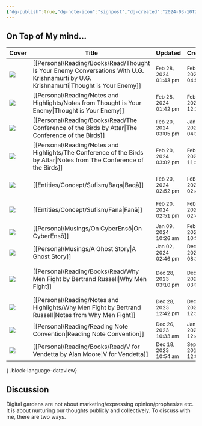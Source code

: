 ```yaml
---
{"dg-publish":true,"dg-note-icon":"signpost","dg-created":"2024-03-10T23:30:00","dg-updated":"2024-03-10T23:50:00","tags":["think","mark"],"dg-path":"路标/合集.md","dg-pinned":"true","garden-index":"true","dg-hide-in-graph":"true","cssclasses":["cards","cards-cols-3","cards-cover","cards-cover-no-border","cards-title-hide-icons"],"hideInGraph":"true","pinned":"true","contentClasses":"cards cards-cols-3 cards-cover cards-cover-no-border cards-title-hide-icons","dgPassFrontmatter":true,"noteIcon":"signpost","dg-metatags":{"description":"Utsob's Digital Garden","og:description":"Utsob's Digital Garden"},"metatags":{"description":"Utsob's Digital Garden","og:description":"Utsob's Digital Garden"},"permalink":"/路标/合集/","created":"2024-03-10T23:30:00","updated":"2024-03-10T23:50:00"}
---
```




## On Top of My mind…

| Cover                                                            | Title                                                                                                                                  | Updated                                                              | Created                                                              | Tags                                                     | Inset                                                                                                                                        |
| ---------------------------------------------------------------- | -------------------------------------------------------------------------------------------------------------------------------------- | -------------------------------------------------------------------- | -------------------------------------------------------------------- | -------------------------------------------------------- | -------------------------------------------------------------------------------------------------------------------------------------------- |
| <img src='https://hermitage.utsob.me/img/2-cover-card.jpg'/>     | [[Personal/Reading/Books/Read/Thought Is Your Enemy Conversations With U.G. Krishnamurti by U.G. Krishnamurti\|Thought is Your Enemy]] | <i icon-name=calendar-clock></i><small>Feb 28, 2024 01:43 pm</small> | <i icon-name=calendar-plus></i><small>Feb 19, 2024 04:53 pm</small>  | #book #Biography #Autobiography #metaphysics #philosophy | <img class=inset-cover src='https://books.google.com/books/publisher/content/images/frontcover/PGHXld75CCAC?fife=w600-h900&source=gbs_api'/> |
| <img src='https://hermitage.utsob.me/img/stone-cover-card.jpg'/> | [[Personal/Reading/Notes and Highlights/Notes from Thought is Your Enemy\|Thought is Your Enemy]]                                      | <i icon-name=calendar-clock></i><small>Feb 28, 2024 01:42 pm</small> | <i icon-name=calendar-plus></i><small>Feb 27, 2024 12:34 pm</small>  | #reading-note                                            | <img class=inset-cover src=''/>                                                                                                              |
| <img src='https://hermitage.utsob.me/img/2-cover-card.jpg'/>     | [[Personal/Reading/Books/Read/The Conference of the Birds by Attar\|The Conference of the Birds]]                                      | <i icon-name=calendar-clock></i><small>Feb 20, 2024 03:05 pm</small> | <i icon-name=calendar-plus></i><small>Jan 29, 2024 04:16 pm</small>  | #book #Poetry                                            | <img class=inset-cover src='https://books.google.com/books/publisher/content/images/frontcover/1kx8DAAAQBAJ?fife=w600-h900&source=gbs_api'/> |
| <img src='https://hermitage.utsob.me/img/stone-cover-card.jpg'/> | [[Personal/Reading/Notes and Highlights/The Conference of the Birds by Attar\|Notes from The Conference of the Birds]]                 | <i icon-name=calendar-clock></i><small>Feb 20, 2024 03:02 pm</small> | <i icon-name=calendar-plus></i><small>Feb 17, 2024 11:29 pm</small>  | #reading-note                                            | <img class=inset-cover src=''/>                                                                                                              |
| <img src='https://hermitage.utsob.me/img/1-cover-card.jpg'/>     | [[Entities/Concept/Sufism/Baqa\|Baqā]]                                                                                                 | <i icon-name=calendar-clock></i><small>Feb 20, 2024 02:52 pm</small> | <i icon-name=calendar-plus></i><small>Feb 20, 2024 02:47 pm</small>  | #concept #concept/sufism #concept/theology               | <img class=inset-cover src=''/>                                                                                                              |
| <img src='https://hermitage.utsob.me/img/1-cover-card.jpg'/>     | [[Entities/Concept/Sufism/Fana\|Fanā]]                                                                                                 | <i icon-name=calendar-clock></i><small>Feb 20, 2024 02:51 pm</small> | <i icon-name=calendar-plus></i><small>Feb 20, 2024 02:40 pm</small>  | #concept #concept/theology #concept/sufism               | <img class=inset-cover src=''/>                                                                                                              |
| <img src='https://hermitage.utsob.me/img/3-cover-card.jpg'/>     | [[Personal/Musings/On CyberEnsō\|On CyberEnsō]]                                                                                        | <i icon-name=calendar-clock></i><small>Jan 09, 2024 10:26 am</small> | <i icon-name=calendar-plus></i><small>Feb 07, 2023 10:56 am</small>  | #generative-art #art                                     | <img class=inset-cover src=''/>                                                                                                              |
| <img src='https://hermitage.utsob.me/img/3-cover-card.jpg'/>     | [[Personal/Musings/A Ghost Story\|A Ghost Story]]                                                                                      | <i icon-name=calendar-clock></i><small>Jan 02, 2024 02:46 pm</small> | <i icon-name=calendar-plus></i><small>Dec 17, 2023 08:11 pm</small>  | #politics                                                | <img class=inset-cover src=''/>                                                                                                              |
| <img src='https://hermitage.utsob.me/img/2-cover-card.jpg'/>     | [[Personal/Reading/Books/Read/Why Men Fight by Bertrand Russell\|Why Men Fight]]                                                       | <i icon-name=calendar-clock></i><small>Dec 28, 2023 03:10 pm</small> | <i icon-name=calendar-plus></i><small>Dec 23, 2023 03:30 pm</small>  | #book #Philosophy #sociology #politics                   | <img class=inset-cover src='https://books.google.com/books/publisher/content/images/frontcover/yq2MAgAAQBAJ?fife=w600-h900&source=gbs_api'/> |
| <img src='https://hermitage.utsob.me/img/stone-cover-card.jpg'/> | [[Personal/Reading/Notes and Highlights/Why Men Fight by Bertrand Russell\|Notes from Why Men Fight]]                                  | <i icon-name=calendar-clock></i><small>Dec 28, 2023 12:42 pm</small> | <i icon-name=calendar-plus></i><small>Dec 28, 2023 12:14 pm</small>  |                                                          | <img class=inset-cover src=''/>                                                                                                              |
| <img src='https://hermitage.utsob.me/img/3-cover-card.jpg'/>     | [[Personal/Reading/Reading Note Convention\|Reading Note Convention]]                                                                  | <i icon-name=calendar-clock></i><small>Dec 26, 2023 10:33 am</small> | <i icon-name=calendar-plus></i><small>Jan 31, 2023 12:41 am</small>  | #reading-convention                                      | <img class=inset-cover src=''/>                                                                                                              |
| <img src='https://hermitage.utsob.me/img/2-cover-card.jpg'/>     | [[Personal/Reading/Books/Read/V for Vendetta by Alan Moore\|V for Vendetta]]                                                           | <i icon-name=calendar-clock></i><small>Dec 18, 2023 10:54 am</small> | <i icon-name=calendar-plus></i><small>Sept 30, 2017 12:00 am</small> | #bestreads                                               | <img class=inset-cover src='https://books.google.com/books/publisher/content/images/frontcover/efPjAAAAQBAJ?fife=w600-h900&source=gbs_api'/> |

{ .block-language-dataview}
## Discussion
Digital gardens are not about marketing/expressing opinion/prophesize etc. It is about nurturing our thoughts publicly and collectively. To discuss with me, there are two ways.
